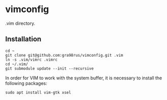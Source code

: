 # vimconfig
.vim directory.

## Installation

```Shell
cd ~
git clone git@github.com:gra98rus/vimconfig.git .vim
ln -s .vim/vimrc .vimrc
cd ~/.vim/
git submodule update --init --recursive
```

In order for VIM to work with the system buffer, it is necessary to install the following packages:

```Shell
sudo apt install vim-gtk xsel
```
